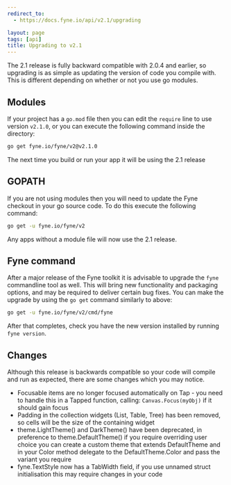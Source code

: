 ```yaml
---
redirect_to:
  - https://docs.fyne.io/api/v2.1/upgrading

layout: page
tags: [api]
title: Upgrading to v2.1
---
```



The 2.1 release is fully backward compatible with 2.0.4 and earlier, so upgrading
is as simple as updating the version of code you compile with.
This is different depending on whether or not you use go modules.

## Modules

If your project has a `go.mod` file then you can edit the `require` line to use
version `v2.1.0`, or you can execute the following command inside the directory:

```bash
go get fyne.io/fyne/v2@v2.1.0
```

The next time you build or run your app it will be using the 2.1 release

## GOPATH

If you are not using modules then you will need to update the Fyne checkout in
your go source code. To do this execute the following command:

```bash
go get -u fyne.io/fyne/v2
```

Any apps without a module file will now use the 2.1 release.

## Fyne command

After a major release of the Fyne toolkit it is advisable to upgrade the `fyne` commandline tool as well.
This will bring new functionality and packaging options, and may be required to deliver certain bug fixes.
You can make the upgrade by using the `go get` command similarly to above:

```bash
go get -u fyne.io/fyne/v2/cmd/fyne
```

After that completes, check you have the new version installed by running `fyne version`.

## Changes

Although this release is backwards compatible so your code will compile and
run as expected, there are some changes which you may notice.

* Focusable items are no longer focused automatically on Tap - you need to handle this in a Tapped function, calling:
  `Canvas.Focus(myObj)` if it should gain focus
* Padding in the collection widgets (List, Table, Tree) has been removed, so cells will be the size of the containing widget
* theme.LightTheme() and DarkTheme() have been deprecated, in preference to theme.DefaultTheme()
  if you require overriding user choice you can create a custom theme that extends DefaultTheme
  and in your Color method delegate to the DefaultTheme.Color and pass the variant you require
* fyne.TextStyle now has a TabWidth field, if you use unnamed struct initialisation this may require changes in your code
